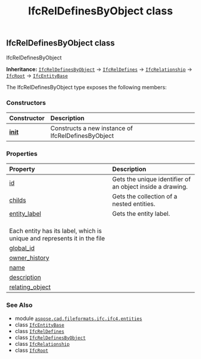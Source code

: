 ﻿---
title: IfcRelDefinesByObject class
second_title: Aspose.CAD for Python via .NET API References
description: 
type: docs
weight: 5480
url: /python-net/aspose.cad.fileformats.ifc.ifc4.entities/ifcreldefinesbyobject/
is_root: false
---

## IfcRelDefinesByObject class

IfcRelDefinesByObject



**Inheritance:** [`IfcRelDefinesByObject`](/cad/python-net/aspose.cad.fileformats.ifc.ifc4.entities/ifcreldefinesbyobject) → 
[`IfcRelDefines`](/cad/python-net/aspose.cad.fileformats.ifc.ifc4.entities/ifcreldefines) → 
[`IfcRelationship`](/cad/python-net/aspose.cad.fileformats.ifc.ifc4.entities/ifcrelationship) → 
[`IfcRoot`](/cad/python-net/aspose.cad.fileformats.ifc.ifc4.entities/ifcroot) → 
[`IfcEntityBase`](/cad/python-net/aspose.cad.fileformats.ifc/ifcentitybase)



The IfcRelDefinesByObject type exposes the following members:

### Constructors
| Constructor | Description |
| :- | :- |
| [__init__](/cad/python-net/aspose.cad.fileformats.ifc.ifc4.entities/ifcreldefinesbyobject/__init__/#) | Constructs a new instance of IfcRelDefinesByObject |


### Properties
| Property | Description |
| :- | :- |
| [id](/cad/python-net/aspose.cad.fileformats.ifc.ifc4.entities/ifcreldefinesbyobject/id) | Gets the unique identifier of an object inside a drawing. |
| [childs](/cad/python-net/aspose.cad.fileformats.ifc.ifc4.entities/ifcreldefinesbyobject/childs) | Gets the collection of a nested entities. |
| [entity_label](/cad/python-net/aspose.cad.fileformats.ifc.ifc4.entities/ifcreldefinesbyobject/entity_label) | Gets the entity label.<br/>Each entity has its label, which is unique and represents it in the file |
| [global_id](/cad/python-net/aspose.cad.fileformats.ifc.ifc4.entities/ifcreldefinesbyobject/global_id) |  |
| [owner_history](/cad/python-net/aspose.cad.fileformats.ifc.ifc4.entities/ifcreldefinesbyobject/owner_history) |  |
| [name](/cad/python-net/aspose.cad.fileformats.ifc.ifc4.entities/ifcreldefinesbyobject/name) |  |
| [description](/cad/python-net/aspose.cad.fileformats.ifc.ifc4.entities/ifcreldefinesbyobject/description) |  |
| [relating_object](/cad/python-net/aspose.cad.fileformats.ifc.ifc4.entities/ifcreldefinesbyobject/relating_object) |  |



### See Also
* module [`aspose.cad.fileformats.ifc.ifc4.entities`](..)
* class [`IfcEntityBase`](/cad/python-net/aspose.cad.fileformats.ifc/ifcentitybase)
* class [`IfcRelDefines`](/cad/python-net/aspose.cad.fileformats.ifc.ifc4.entities/ifcreldefines)
* class [`IfcRelDefinesByObject`](/cad/python-net/aspose.cad.fileformats.ifc.ifc4.entities/ifcreldefinesbyobject)
* class [`IfcRelationship`](/cad/python-net/aspose.cad.fileformats.ifc.ifc4.entities/ifcrelationship)
* class [`IfcRoot`](/cad/python-net/aspose.cad.fileformats.ifc.ifc4.entities/ifcroot)
